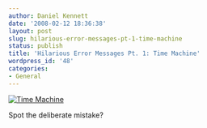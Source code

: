 ```yaml
---
author: Daniel Kennett
date: '2008-02-12 18:36:38'
layout: post
slug: hilarious-error-messages-pt-1-time-machine
status: publish
title: 'Hilarious Error Messages Pt. 1: Time Machine'
wordpress_id: '48'
categories:
- General
---
```


<a href='http://danielkennett.org/wp-content/uploads/2008/02/tmerror.png' title='Time Machine'><img src='http://danielkennett.org/wp-content/uploads/2008/02/tmerror.png' alt='Time Machine' /></a>

Spot the deliberate mistake?